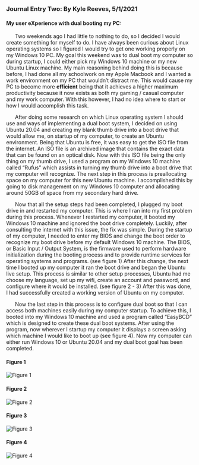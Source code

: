 
### Journal Entry Two: By Kyle Reeves, 5/1/2021

#### My user eXperience with dual booting my PC: 

&nbsp;&nbsp;&nbsp;&nbsp;&nbsp;&nbsp;Two weekends ago I had little to nothing to do, so I decided I would create something for myself to do. I have always been curious about Linux operating systems so I figured I would try to get one working properly on my Windows 10 PC. My goal this weekend was to dual boot my computer so during startup, I could either pick my Windows 10 machine or my new Ubuntu Linux machine. My main reasoning behind doing this is because before, I had done all my schoolwork on my Apple Macbook and I wanted a work environment on my PC that wouldn’t distract me. This would cause my PC to become more **efficient** being that it achieves a higher maximum productivity because it now exists as both my gaming / casual computer and my work computer. With this however, I had no idea where to start or how I would accomplish this task.

&nbsp;&nbsp;&nbsp;&nbsp;&nbsp;&nbsp;After doing some research on which Linux operating system I should use and ways of implementing a dual boot system, I decided on using Ubuntu 20.04 and creating my blank thumb drive into a boot drive that would allow me, on startup of my computer, to create an Ubuntu environment. Being that Ubuntu is free, it was easy to get the ISO file from the internet. An ISO file is an archived image that contains the exact data that can be found on an optical disk. Now with this ISO file being the only thing on my thumb drive, I used a program on my Windows 10 machine called “Rufus” which assists in turning my thumb drive into a boot drive that my computer will recognize. The next step in this process is preallocating space on my computer for this new Ubuntu machine. I accomplished this by going to disk management on my Windows 10 computer and allocating around 50GB of space from my secondary hard drive.

&nbsp;&nbsp;&nbsp;&nbsp;&nbsp;&nbsp;Now that all the setup steps had been completed, I plugged my boot drive in and restarted my computer. This is where I ran into my first problem during this process. Whenever I restarted my computer, it booted my Windows 10 machine and ignored the boot drive completely. Luckily, after consulting the internet with this issue, the fix was simple. During the startup of my computer, I needed to enter my BIOS and change the boot order to recognize my boot drive before my default Windows 10 machine. The BIOS, or Basic Input / Output System, is the firmware used to perform hardware initialization during the booting process and to provide runtime services for operating systems and programs. (see figure 1) After this change, the next time I booted up my computer it ran the boot drive and began the Ubuntu live setup. This process is similar to other setup processes, Ubuntu had me choose my language, set up my wifi, create an account and password, and configure where it would be installed. (see figure 2 - 3) After this was done, I had successfully created a working version of Ubuntu on my computer.

&nbsp;&nbsp;&nbsp;&nbsp;&nbsp;&nbsp;Now the last step in this process is to configure dual boot so that I can access both machines easily during my computer startup. To achieve this, I booted into my Windows 10 machine and used a program called “EasyBCD” which is designed to create these dual boot systems. After using the program, now wherever I startup my computer it displays a screen asking which machine I would like to boot up (see figure 4). Now my computer can either run Windows 10 or Ubuntu 20.04 and my dual boot goal has been completed. 

#### Figure 1
![Figure 1](https://i.imgur.com/gFp9wa8.png)
#### Figure 2
![Figure 2](https://i.imgur.com/r2xjrLv.png)
#### Figure 3
![Figure 3](https://i.imgur.com/Ndu7gzS.png)
#### Figure 4
![Figure 4](https://i.imgur.com/0tmB4fO.png)
